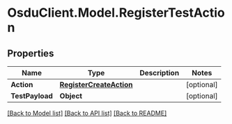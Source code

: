 # OsduClient.Model.RegisterTestAction
## Properties

Name | Type | Description | Notes
------------ | ------------- | ------------- | -------------
**Action** | [**RegisterCreateAction**](RegisterCreateAction.md) |  | [optional] 
**TestPayload** | **Object** |  | [optional] 

[[Back to Model list]](../README.md#documentation-for-models) [[Back to API list]](../README.md#documentation-for-api-endpoints) [[Back to README]](../README.md)

